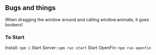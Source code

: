 ## Bugs and things

When dragging the window around and calling window.animate, it goes bonkers!
### To Start
Install: `npm i`
Start Server: `npm run start`
Start OpenFin: `npm run openfin`